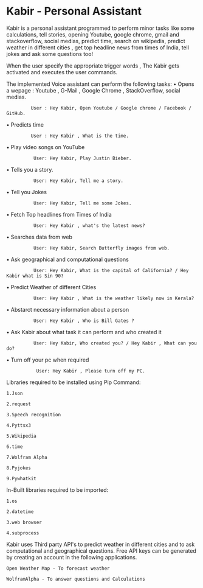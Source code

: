 # Kabir - Personal Assistant
Kabir is a personal assistant programmed to perform minor tasks like some calculations, tell stories, opening Youtube, google chrome, gmail and stackoverflow, social medias, predict time, search on wikipedia, predict weather in different cities , get top headline news from times of India, tell jokes and ask some questions too!

When the user specify the appropriate trigger words , The Kabir gets activated and executes the user commands.

The implemented Voice assistant can perform the following tasks:
•	Opens a wepage : Youtube , G-Mail , Google Chrome , StackOverflow, social medias.

             User : Hey Kabir, Open Youtube / Google chrome / Facebook / GitHub.

•	Predicts time

             User : Hey Kabir , What is the time.

•	Play video songs on YouTube

              User: Hey Kabir, Play Justin Bieber.
	      
•	Tells you a story. 
  
              User: Hey Kabir, Tell me a story.	      
              
•	Tell you Jokes

              User: Hey Kabir, Tell me some Jokes.

•	Fetch Top headlines from Times of India

              User: Hey Kabir , what's the latest news?

•	Searches data from web

              User: Hey Kabir, Search Butterfly images from web.

•	Ask geographical and computational questions

              User: Hey Kabir, What is the capital of California? / Hey Kabir what is Sin 90?


•	Predict Weather of different Cities

              User: Hey Kabir , What is the weather likely now in Kerala?

•	Abstarct necessary information about a person

              User: Hey Kabir , Who is Bill Gates ?

•	Ask Kabir about what task it can perform and who created it

              User: Hey Kabir, Who created you? / Hey Kabir , What can you do?

•	Turn off your pc when required

	           User: Hey Kabir , Please turn off my PC.


Libraries required to be installed using Pip Command:

    1.Json

    2.request

    3.Speech recognition

    4.Pyttsx3

    5.Wikipedia

    6.time

    7.Wolfram Alpha

    8.Pyjokes

    9.Pywhatkit



In-Built libraries required to be imported:

    1.os

    2.datetime

    3.web browser

    4.subprocess


Kabir uses Third party API's to predict weather in different cities and to ask computational and geographical questions. Free API keys can be generated by creating an account in the following applications.

    Open Weather Map - To forecast weather

    WolframAlpha - To answer questions and Calculations
    
    
    
    
